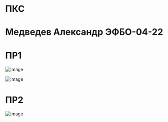 # ПКС

# Медведев Александр ЭФБО-04-22

# ПР1

![image](https://github.com/user-attachments/assets/592694e8-6fd6-4709-8ded-23002c42fca7)

![image](https://github.com/user-attachments/assets/c802ba07-9edf-4c47-8844-cb6a448d577b)

# ПР2

![image](https://github.com/user-attachments/assets/5392811c-cd4f-46cb-b324-2586f7a23102)

